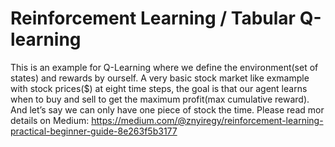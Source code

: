 # Reinforcement Learning / Tabular Q-learning
This is an example for Q-Learning where we define the environment(set of states) and rewards by ourself. A very basic stock market like exmample with stock prices($) at eight time steps, the goal is that our agent learns when to buy and sell to get the maximum profit(max cumulative reward). And let’s say we can only have one piece of stock the time.
Please read mor details on Medium: https://medium.com/@znyiregy/reinforcement-learning-practical-beginner-guide-8e263f5b3177
